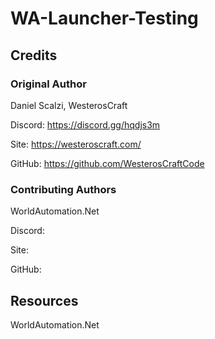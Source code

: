 # WA-Launcher-Testing

## Credits

### Original Author
Daniel Scalzi, WesterosCraft

Discord: https://discord.gg/hqdjs3m

Site: https://westeroscraft.com/

GitHub: https://github.com/WesterosCraftCode


### Contributing Authors

WorldAutomation.Net

Discord:

Site:

GitHub:


## Resources

WorldAutomation.Net
